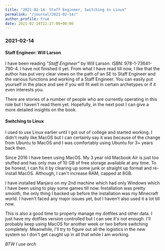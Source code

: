 ```yaml
---
title: "2021-02-14: Staff Engineer, Switching to Linux"
permalink: "/journal/2021-02-14/"
author_profile: true
date: 2021-02-14T12:27:00+00:00
---
```


### 2021-02-14

#### Staff Engineer: Will Larson

I have been reading _"Staff Engineer"_ by Will Larson. ISBN: 978-1-73641-790-4.
I have not finished it yet. From what I have read till now, I like that the
author has put very clear views on the path of an SE to Staff Engineer and the
various functions and working of a Staff Engineer. You can easily put yourself
in the place and see if you will fit well in certain archetypes or if it even
interests you.

There are stories of a number of people who are currently operating in this
role but I haven't read them yet. Hopefully, in the next post I can give a more
detailed insights on the book.

#### Switching to Linux

I used to use Linux earlier until I got out of college and started working. I
didn't really like MacOS but I can certainly say it was because of the change
from Ubuntu to MacOS and I was comfortably using Ubuntu for 3+ years back then.

Since 2016 I have been using MacOS. My 3 year old Macbook Air is just too
stuffed and has only max of 10 GB of free storage available at any time. To be
honest, I can fix it by clearing up some junk or straight up format and
re-install MacOS. Although, I can't increase RAM, capped at 8GB.

I have installed Manjaro on my 2nd machine which had only Windows which I have
been using to play some games till now. Installation was pretty smooth, the
only thing I backed up before the installation was my Minecraft world. I
haven't faced any major issues yet, but I haven't also used it a lot till now.

This is also a good time to properly manage my dotfiles and other data. I just
have my dotfiles version controlled but I can see it's not enough. I'll
probably keep using MacOS for another week or two before switching completely.
Meanwhile, I'll try to figure out all the logistics in the new system so I
don't get caught up in all that while I am working.

_BTW I use arch_

